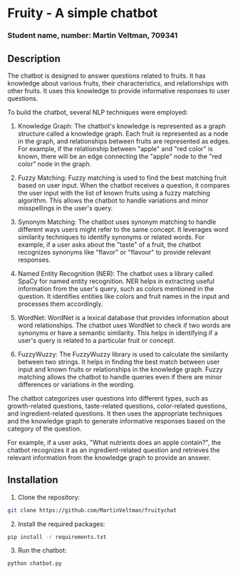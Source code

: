 # Fruity - A simple chatbot
### Student name, number: Martin Veltman, 709341
## Description
The chatbot is designed to answer questions related to fruits. It has knowledge about various fruits, their characteristics, and relationships with other fruits. It uses this knowledge to provide informative responses to user questions.

To build the chatbot, several NLP techniques were employed:

1. Knowledge Graph: The chatbot's knowledge is represented as a graph structure called a knowledge graph. Each fruit is represented as a node in the graph, and relationships between fruits are represented as edges. For example, if the relationship between "apple" and "red color" is known, there will be an edge connecting the "apple" node to the "red color" node in the graph.

2. Fuzzy Matching: Fuzzy matching is used to find the best matching fruit based on user input. When the chatbot receives a question, it compares the user input with the list of known fruits using a fuzzy matching algorithm. This allows the chatbot to handle variations and minor misspellings in the user's query.

3. Synonym Matching: The chatbot uses synonym matching to handle different ways users might refer to the same concept. It leverages word similarity techniques to identify synonyms or related words. For example, if a user asks about the "taste" of a fruit, the chatbot recognizes synonyms like "flavor" or "flavour" to provide relevant responses.

4. Named Entity Recognition (NER): The chatbot uses a library called SpaCy for named entity recognition. NER helps in extracting useful information from the user's query, such as colors mentioned in the question. It identifies entities like colors and fruit names in the input and processes them accordingly.

5. WordNet: WordNet is a lexical database that provides information about word relationships. The chatbot uses WordNet to check if two words are synonyms or have a semantic similarity. This helps in identifying if a user's query is related to a particular fruit or concept.

6. FuzzyWuzzy: The FuzzyWuzzy library is used to calculate the similarity between two strings. It helps in finding the best match between user input and known fruits or relationships in the knowledge graph. Fuzzy matching allows the chatbot to handle queries even if there are minor differences or variations in the wording.

The chatbot categorizes user questions into different types, such as growth-related questions, taste-related questions, color-related questions, and ingredient-related questions. It then uses the appropriate techniques and the knowledge graph to generate informative responses based on the category of the question.

For example, if a user asks, "What nutrients does an apple contain?", the chatbot recognizes it as an ingredient-related question and retrieves the relevant information from the knowledge graph to provide an answer.

## Installation
1. Clone the repository:
```bash
git clone https://github.com/MartinVeltman/fruitychat
```
2. Install the required packages:
```bash
pip install -r requirements.txt
```
3. Run the chatbot:
```bash
python chatbot.py
```
